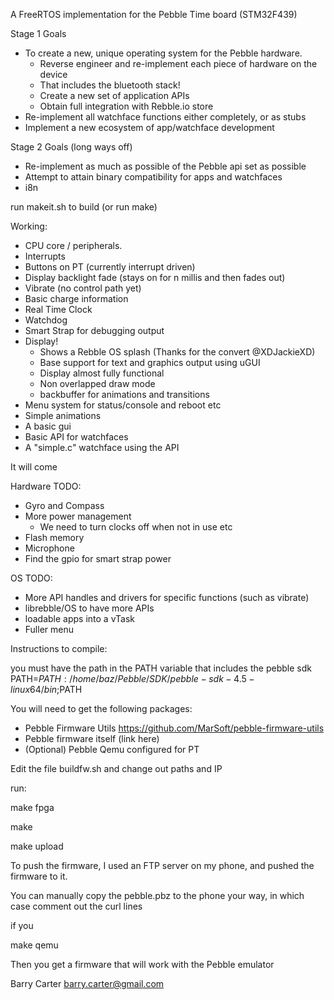 A FreeRTOS implementation for the Pebble Time board (STM32F439)

Stage 1 Goals

* To create a new, unique operating system for the Pebble hardware.
  - Reverse engineer and re-implement each piece of hardware on the device
  - That includes the bluetooth stack!
  - Create a new set of application APIs
  - Obtain full integration with Rebble.io store
* Re-implement all watchface functions either completely, or as stubs
* Implement a new ecosystem of app/watchface development


Stage 2 Goals (long ways off)

* Re-implement as much as possible of the Pebble api set as possible
* Attempt to attain binary compatibility for apps and watchfaces
* i8n


run makeit.sh to build (or run make)

Working:
* CPU core / peripherals.
* Interrupts
* Buttons on PT (currently interrupt driven)
* Display backlight fade (stays on for n millis and then fades out)
* Vibrate (no control path yet)
* Basic charge information
* Real Time Clock
* Watchdog
* Smart Strap for debugging output
* Display!
  - Shows a Rebble OS splash (Thanks for the convert @XDJackieXD)
  - Base support for text and graphics output using uGUI
  - Display almost fully functional
  - Non overlapped draw mode
  - backbuffer for animations and transitions
* Menu system for status/console and reboot etc
* Simple animations
* A basic gui
* Basic API for watchfaces
* A "simple.c" watchface using the API



It will come

Hardware TODO:
* Gyro and Compass
* More power management
  - We need to turn clocks off when not in use etc
* Flash memory
* Microphone
* Find the gpio for smart strap power

OS TODO:
* More API handles and drivers for specific functions (such as vibrate)
* librebble/OS to have more APIs
* loadable apps into a vTask
* Fuller menu

Instructions to compile:

you must have the path in the PATH variable that includes the pebble sdk
PATH=$PATH:/home/baz/Pebble/SDK/pebble-sdk-4.5-linux64/bin;$PATH

You will need to get the following packages:

 * Pebble Firmware Utils https://github.com/MarSoft/pebble-firmware-utils
 * Pebble firmware itself (link here)
 * (Optional) Pebble Qemu configured for PT
 
 Edit the file buildfw.sh and change out paths and IP
 
 run:
 
 make fpga
 
 make
 
 make upload
 
 To push the firmware, I used an FTP server on my phone, and pushed the firmware to it. 
 
 You can manually copy the pebble.pbz to the phone your way, in which case comment out the curl lines
 
 if you 
 
 make qemu
 
 Then you get a firmware that will work with the Pebble emulator
 

Barry Carter
<barry.carter@gmail.com>


